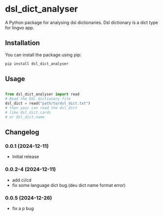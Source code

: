 # dsl_dict_analyser

A Python package for analysing dsl dictionaries. Dsl dictionary is a dict type for lingvo app.

## Installation

You can install the package using pip:

```bash
pip install dsl_dict_analyser
```
## Usage

```python

from dsl_dict_analyser import read
# Read the DSL dictionary file
dsl_dict = read("path/to/dsl_dict.txt")
# then your can read the dsl_dict
# like dsl_dict.cards
# or dsl_dict.name
```
## Changelog

### 0.0.1 (2024-12-11)
-  Initial release

### 0.0.2-4 (2024-12-11)
- add ci/cd
- fix some language dict bug.(deu dict name format error)

### 0.0.5 (2024-12-26)
- fix a p bug